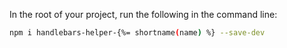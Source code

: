 In the root of your project, run the following in the command line:

```bash
npm i handlebars-helper-{%= shortname(name) %} --save-dev
```

